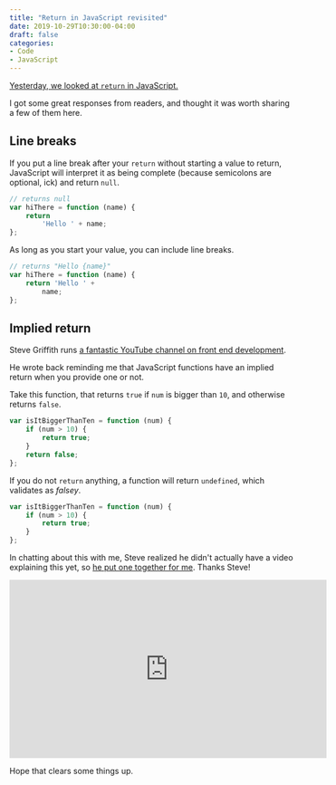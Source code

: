 ```yaml
---
title: "Return in JavaScript revisited"
date: 2019-10-29T10:30:00-04:00
draft: false
categories:
- Code
- JavaScript
---
```


[Yesterday, we looked at `return` in JavaScript.](/wtf-is-return-in-javascript/)

I got some great responses from readers, and thought it was worth sharing a few of them here.

## Line breaks

If you put a line break after your `return` without starting a value to return, JavaScript will interpret it as being complete (because semicolons are optional, ick) and return `null`.

```js
// returns null
var hiThere = function (name) {
	return
		'Hello ' + name;
};
```

As long as you start your value, you can include line breaks.

```js
// returns "Hello {name}"
var hiThere = function (name) {
	return 'Hello ' +
		name;
};
```

## Implied return

Steve Griffith runs [a fantastic YouTube channel on front end development](https://www.youtube.com/channel/UCTBGXCJHORQjivtgtMsmkAQ).

He wrote back reminding me that JavaScript functions have an implied return when you provide one or not.

Take this function, that returns `true` if `num` is bigger than `10`, and otherwise returns `false`.

```js
var isItBiggerThanTen = function (num) {
	if (num > 10) {
		return true;
	}
	return false;
};
```

If you do not `return` anything, a function will return `undefined`, which validates as *falsey*.

```js
var isItBiggerThanTen = function (num) {
	if (num > 10) {
		return true;
	}
};
```

In chatting about this with me, Steve realized he didn't actually have a video explaining this yet, so [he put one together for me](https://www.youtube.com/watch?v=GwU1TAC2BDY). Thanks Steve!

<iframe width="560" height="315" src="https://www.youtube.com/embed/GwU1TAC2BDY" frameborder="0" allow="accelerometer; autoplay; encrypted-media; gyroscope; picture-in-picture" allowfullscreen></iframe>

Hope that clears some things up.